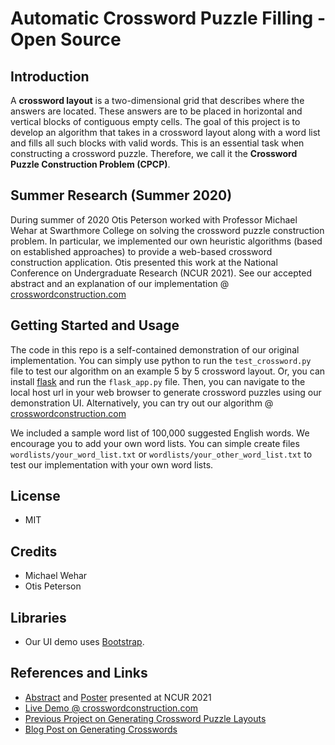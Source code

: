 # Automatic Crossword Puzzle Filling - Open Source
## Introduction
A **crossword layout** is a two-dimensional grid that describes where the answers are located.  These answers are to be placed in horizontal and vertical blocks of contiguous empty cells.  The goal of this project is to develop an algorithm that takes in a crossword layout along with a word list and fills all such blocks with valid words.  This is an essential task when constructing a crossword puzzle.  Therefore, we call it the **Crossword Puzzle Construction Problem (CPCP)**.

## Summer Research (Summer 2020)
During summer of 2020 Otis Peterson worked with Professor Michael Wehar at Swarthmore College on solving the crossword puzzle construction problem. In particular, we implemented our own heuristic algorithms (based on established approaches) to provide a web-based crossword construction application. Otis presented this work at the National Conference on Undergraduate Research (NCUR 2021).  See our accepted abstract and an explanation of our implementation @ [crosswordconstruction.com](https://www.crosswordconstruction.com)

## Getting Started and Usage
The code in this repo is a self-contained demonstration of our original implementation.  You can simply use python to run the `test_crossword.py` file to test our algorithm on an example 5 by 5 crossword layout.  Or, you can install [flask](https://flask.palletsprojects.com/en/stable/) and run the `flask_app.py` file.  Then, you can navigate to the local host url in your web browser to generate crossword puzzles using our demonstration UI.  Alternatively, you can try out our algorithm @ [crosswordconstruction.com](https://www.crosswordconstruction.com/generator)

We included a sample word list of 100,000 suggested English words.  We encourage you to add your own word lists.  You can simple create files `wordlists/your_word_list.txt` or `wordlists/your_other_word_list.txt` to test our implementation with your own word lists.

## License
- MIT

## Credits
- Michael Wehar
- Otis Peterson

## Libraries
- Our UI demo uses [Bootstrap](https://getbootstrap.com).

## References and Links
- [Abstract](https://www.crosswordconstruction.com/static/files/abstract.pdf) and [Poster](https://www.crosswordconstruction.com/static/files/poster.pdf) presented at NCUR 2021
- [Live Demo @ crosswordconstruction.com](https://www.crosswordconstruction.com/generator)
- [Previous Project on Generating Crossword Puzzle Layouts](https://github.com/MichaelWehar/Crossword-Layout-Generator)
- [Blog Post on Generating Crosswords](https://www.aiplusinfo.com/blog/ai-generated-crossword-puzzles/)
